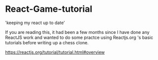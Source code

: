 # React-Game-tutorial
'keeping my react up to date'

If you are reading this, it had been a few months since I have done any ReactJS work and wanted to do some practce using Reactjs.org 's basic tutorials before writing up a chess clone.

https://reactjs.org/tutorial/tutorial.html#overview 

